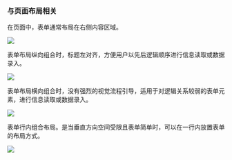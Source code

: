 

### 与页面布局相关

在页面中，表单通常布局在右侧内容区域。

![](https://oteam-tdesign-1258344706.cos.ap-guangzhou.myqcloud.com/site/design/%E8%A1%A8%E5%8D%95-%E5%8F%B3%E4%BE%A7%E5%86%85%E5%AE%B9@2x.png)

表单布局纵向组合时，标题左对齐，方便用户以先后逻辑顺序进行信息读取或数据录入。

![](https://oteam-tdesign-1258344706.cos.ap-guangzhou.myqcloud.com/site/design/%E8%A1%A8%E5%8D%95-2@2x.png)

表单布局横向组合时，没有强烈的视觉流程引导，适用于对逻辑关系较弱的表单元素，进行信息读取或数据录入。

![](https://oteam-tdesign-1258344706.cos.ap-guangzhou.myqcloud.com/site/design/%E8%A1%A8%E5%8D%95-3@2x.png)

表单行内组合布局。是当垂直方向空间受限且表单简单时，可以在一行内放置表单的布局方式。

![](https://oteam-tdesign-1258344706.cos.ap-guangzhou.myqcloud.com/site/design/%E8%A1%A8%E5%8D%95-4@2x.png)

